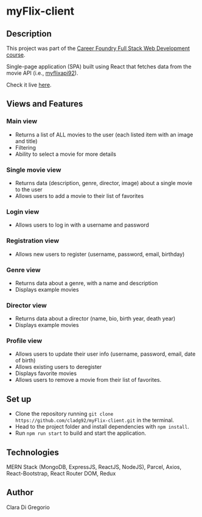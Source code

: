 # myFlix-client

## Description

This project was part of the [Career Foundry Full Stack Web Development course](https://careerfoundry.com/en/courses/become-a-web-developer/).

Single-page application (SPA) built using React that fetches data from the movie API (i.e., [myflixapi92](https://myflixapi92.herokuapp.com/documentation/)).

Check it live [here](https://myflixapp92.netlify.app/).

## Views and Features

### Main view

- Returns a list of ALL movies to the user (each listed item with an image and title)
- Filtering
- Ability to select a movie for more details

### Single movie view

- Returns data (description, genre, director, image) about a single movie to the user
- Allows users to add a movie to their list of favorites

### Login view

- Allows users to log in with a username and password

### Registration view

- Allows new users to register (username, password, email, birthday)

### Genre view

- Returns data about a genre, with a name and description
- Displays example movies

### Director view

- Returns data about a director (name, bio, birth year, death year)
- Displays example movies

### Profile view

- Allows users to update their user info (username, password, email, date of birth)
- Allows existing users to deregister
- Displays favorite movies
- Allows users to remove a movie from their list of favorites.

## Set up

- Clone the repository running `git clone https://github.com/cladg92/myFlix-client.git` in the terminal.
- Head to the project folder and install dependencies with `npm install`.
- Run `npm run start` to build and start the application.

## Technologies

MERN Stack (MongoDB, ExpressJS, ReactJS, NodeJS), Parcel, Axios, React-Bootstrap, React Router DOM, Redux

## Author

Clara Di Gregorio

